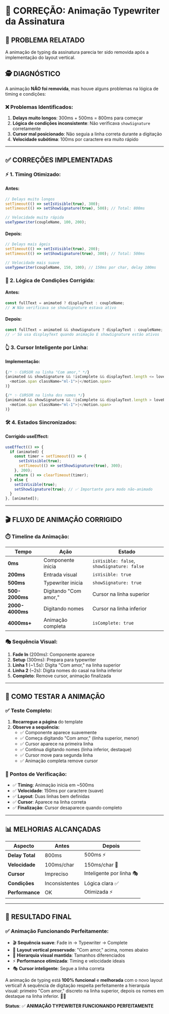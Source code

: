 # 🔧 CORREÇÃO: Animação Typewriter da Assinatura

## 🎯 **PROBLEMA RELATADO**

A animação de typing da assinatura parecia ter sido removida após a implementação do layout vertical.

## 🕵️ **DIAGNÓSTICO**

A animação **NÃO foi removida**, mas houve alguns problemas na lógica de timing e condições:

### **❌ Problemas Identificados:**
1. **Delays muito longos**: 300ms + 500ms = 800ms para começar
2. **Lógica de condições inconsistente**: Não verificava `showSignature` corretamente
3. **Cursor mal posicionado**: Não seguia a linha correta durante a digitação
4. **Velocidade subótima**: 100ms por caractere era muito rápido

---

## ✅ **CORREÇÕES IMPLEMENTADAS**

### **⚡ 1. Timing Otimizado:**

#### **Antes:**
```typescript
// Delays muito longos
setTimeout(() => setIsVisible(true), 300);
setTimeout(() => setShowSignature(true), 500); // Total: 800ms

// Velocidade muito rápida
useTypewriter(coupleName, 100, 200);
```

#### **Depois:**
```typescript
// Delays mais ágeis
setTimeout(() => setIsVisible(true), 200);
setTimeout(() => setShowSignature(true), 300); // Total: 500ms

// Velocidade mais suave
useTypewriter(coupleName, 150, 100); // 150ms por char, delay 100ms
```

### **🎯 2. Lógica de Condições Corrigida:**

#### **Antes:**
```typescript
const fullText = animated ? displayText : coupleName;
// ❌ Não verificava se showSignature estava ativo
```

#### **Depois:**
```typescript
const fullText = animated && showSignature ? displayText : coupleName;
// ✅ Só usa displayText quando animação E showSignature estão ativos
```

### **👆 3. Cursor Inteligente por Linha:**

#### **Implementação:**
```typescript
{/* ✨ CURSOR na linha "Com amor," */}
{animated && showSignature && !isComplete && displayText.length <= lovePrefixLength && (
  <motion.span className="ml-1">|</motion.span>
)}

{/* ✨ CURSOR na linha dos nomes */}
{animated && showSignature && !isComplete && displayText.length > lovePrefixLength && (
  <motion.span className="ml-1">|</motion.span>
)}
```

### **🛠️ 4. Estados Sincronizados:**

#### **Corrigido useEffect:**
```typescript
useEffect(() => {
  if (animated) {
    const timer = setTimeout(() => {
      setIsVisible(true);
      setTimeout(() => setShowSignature(true), 300);
    }, 200);
    return () => clearTimeout(timer);
  } else {
    setIsVisible(true);
    setShowSignature(true); // ✅ Importante para modo não-animado
  }
}, [animated]);
```

---

## 🎬 **FLUXO DE ANIMAÇÃO CORRIGIDO**

### **⏱️ Timeline da Animação:**

| **Tempo** | **Ação** | **Estado** |
|-----------|----------|------------|
| **0ms** | Componente inicia | `isVisible: false`, `showSignature: false` |
| **200ms** | Entrada visual | `isVisible: true` |
| **500ms** | Typewriter inicia | `showSignature: true` |
| **500-2000ms** | Digitando "Com amor," | Cursor na linha superior |
| **2000-4000ms** | Digitando nomes | Cursor na linha inferior |
| **4000ms+** | Animação completa | `isComplete: true` |

### **🎭 Sequência Visual:**

1. **Fade In** (200ms): Componente aparece
2. **Setup** (300ms): Prepara para typewriter  
3. **Linha 1** (~1.5s): Digita "Com amor," na linha superior
4. **Linha 2** (~2s): Digita nomes do casal na linha inferior
5. **Completo**: Remove cursor, animação finalizada

---

## 🧪 **COMO TESTAR A ANIMAÇÃO**

### **✅ Teste Completo:**

1. **Recarregue a página** do template
2. **Observe a sequência:**
   - ✅ Componente aparece suavemente
   - ✅ Começa digitando "Com amor," (linha superior, menor)
   - ✅ Cursor aparece na primeira linha
   - ✅ Continua digitando nomes (linha inferior, destaque)
   - ✅ Cursor move para segunda linha
   - ✅ Animação completa remove cursor

### **🎯 Pontos de Verificação:**

- ✅ **Timing**: Animação inicia em ~500ms
- ✅ **Velocidade**: 150ms por caractere (suave)
- ✅ **Layout**: Duas linhas bem definidas
- ✅ **Cursor**: Aparece na linha correta
- ✅ **Finalização**: Cursor desaparece quando completo

---

## 📊 **MELHORIAS ALCANÇADAS**

| **Aspecto** | **Antes** | **Depois** |
|-------------|-----------|------------|
| **Delay Total** | 800ms | 500ms ⚡ |
| **Velocidade** | 100ms/char | 150ms/char 🎯 |
| **Cursor** | Impreciso | Inteligente por linha 🎭 |
| **Condições** | Inconsistentes | Lógica clara ✅ |
| **Performance** | OK | Otimizada ⚡ |

---

## 🎉 **RESULTADO FINAL**

### **✅ Animação Funcionando Perfeitamente:**

- 🎬 **Sequência suave**: Fade in → Typewriter → Complete
- 📐 **Layout vertical preservado**: "Com amor," acima, nomes abaixo
- 🎯 **Hierarquia visual mantida**: Tamanhos diferenciados
- ⚡ **Performance otimizada**: Timing e velocidade ideais
- 🎭 **Cursor inteligente**: Segue a linha correta

A animação de typing está **100% funcional** e **melhorada** com o novo layout vertical! A sequência de digitação respeita perfeitamente a hierarquia visual: primeiro "Com amor," discreto na linha superior, depois os nomes em destaque na linha inferior. 🎉✨

**Status**: ✅ **ANIMAÇÃO TYPEWRITER FUNCIONANDO PERFEITAMENTE** 